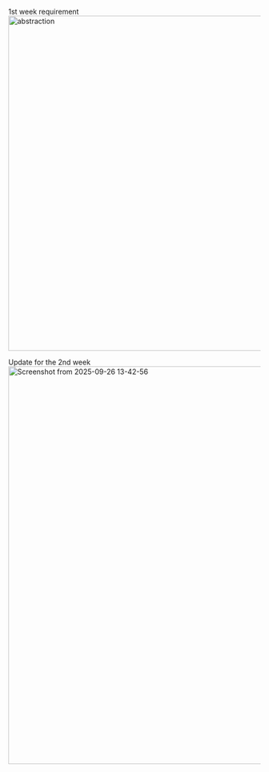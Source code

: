 1st week requirement
<img width="1389" height="668" alt="abstraction" src="https://github.com/user-attachments/assets/a905d9e6-bf5a-4aa2-b5b6-86e29a3a5d4d" />


Update for the 2nd week
<img width="1346" height="793" alt="Screenshot from 2025-09-26 13-42-56" src="https://github.com/user-attachments/assets/befe07a2-d65a-46a2-9f11-10a97475a50b" />

